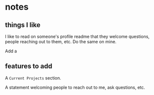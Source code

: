 # notes

## things I like

I like to read on someone's profile readme that they welcome questions, people reaching out to them, etc.
Do the same on mine.

Add a

## features to add

A `Current Projects` section.

A statement welcoming people to reach out to me, ask questions, etc.
